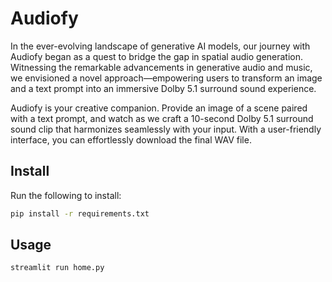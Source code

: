 # Audiofy

In the ever-evolving landscape of generative AI models, our journey with Audiofy began as a quest to bridge the gap in spatial audio generation. Witnessing the remarkable advancements in generative audio and music, we envisioned a novel approach—empowering users to transform an image and a text prompt into an immersive Dolby 5.1 surround sound experience.

Audiofy is your creative companion. Provide an image of a scene paired with a text prompt, and watch as we craft a 10-second Dolby 5.1 surround sound clip that harmonizes seamlessly with your input. With a user-friendly interface, you can effortlessly download the final WAV file.

## Install

Run the following to install:

```sh
pip install -r requirements.txt
```

## Usage

```sh
streamlit run home.py
```
